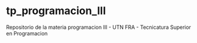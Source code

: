 # tp_programacion_III
Repositorio de la materia programacion III - UTN FRA - Tecnicatura Superior en Programacion
